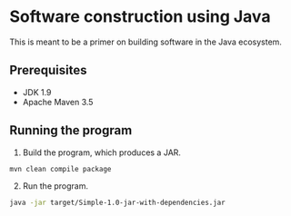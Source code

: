 # Software construction using Java

This is meant to be a primer on building software in the Java ecosystem.

## Prerequisites

* JDK 1.9
* Apache Maven 3.5

## Running the program

1. Build the program, which produces a JAR.
```bash
mvn clean compile package
```

2. Run the program.
```bash
java -jar target/Simple-1.0-jar-with-dependencies.jar
```
